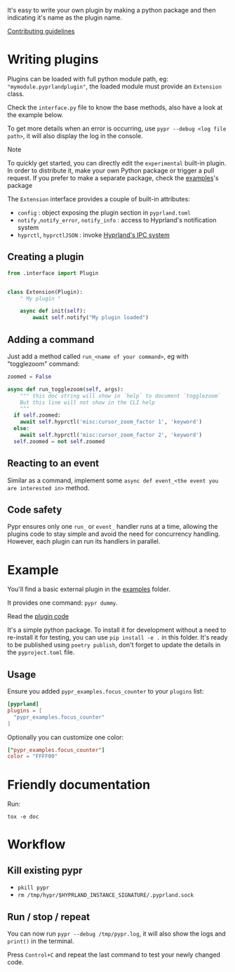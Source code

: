 It's easy to write your own plugin by making a python package and then indicating it's name as the plugin name.

[Contributing guidelines](https://github.com/hyprland-community/pyprland/blob/main/CONTRIBUTING.md)

# Writing plugins

Plugins can be loaded with full python module path, eg: `"mymodule.pyprlandplugin"`, the loaded module must provide an `Extension` class.

Check the `interface.py` file to know the base methods, also have a look at the example below.

To get more details when an error is occurring, use `pypr --debug <log file path>`, it will also display the log in the console.

> [!note]
> To quickly get started, you can directly edit the `experimental` built-in plugin.
> In order to distribute it, make your own Python package or trigger a pull request.
> If you prefer to make a separate package, check the [examples](https://github.com/hyprland-community/pyprland/blob/main/examples/)'s package

The `Extension` interface provides a couple of built-in attributes:

- `config` : object exposing the plugin section in `pyprland.toml`
- `notify` ,`notify_error`, `notify_info` : access to Hyprland's notification system
- `hyprctl`, `hyprctlJSON` : invoke [Hyprland's IPC system](https://wiki.hyprland.org/Configuring/Dispatchers/)

## Creating a plugin

```python
from .interface import Plugin


class Extension(Plugin):
    " My plugin "

    async def init(self):
        await self.notify("My plugin loaded")
```

## Adding a command

Just add a method called `run_<name of your command>`, eg with "togglezoom" command:

```python
zoomed = False

async def run_togglezoom(self, args):
    """ this doc string will show in `help` to document `togglezoom`
    But this line will not show in the CLI help
    """
  if self.zoomed:
    await self.hyprctl('misc:cursor_zoom_factor 1', 'keyword')
  else:
    await self.hyprctl('misc:cursor_zoom_factor 2', 'keyword')
  self.zoomed = not self.zoomed
```

## Reacting to an event

Similar as a command, implement some `async def event_<the event you are interested in>` method.

## Code safety

Pypr ensures only one `run_` or `event_` handler runs at a time, allowing the plugins code to stay simple and avoid the need for concurrency handling.
However, each plugin can run its handlers in parallel.

# Example

You'll find a basic external plugin in the [examples](https://github.com/hyprland-community/pyprland/blob/main/examples/) folder.

It provides one command: `pypr dummy`.

Read the [plugin code](https://github.com/hyprland-community/pyprland/blob/main/examples/pypr_examples/focus_counter.py)

It's a simple python package. To install it for development without a need to re-install it for testing, you can use `pip install -e .` in this folder.
It's ready to be published using `poetry publish`, don't forget to update the details in the `pyproject.toml` file.

## Usage

Ensure you added `pypr_examples.focus_counter` to your `plugins` list:

```toml
[pyprland]
plugins = [
  "pypr_examples.focus_counter"
]
```

Optionally you can customize one color:

```toml
["pypr_examples.focus_counter"]
color = "FFFF00"
```

# Friendly documentation

Run:

`tox -e doc`

# Workflow

## Kill existing pypr

- `pkill pypr`
- `rm /tmp/hypr/$HYPRLAND_INSTANCE_SIGNATURE/.pyprland.sock`

## Run / stop / repeat

You can now run `pypr --debug /tmp/pypr.log`, it will also show the logs and `print()` in the terminal.

Press `Control+C` and repeat the last command to test your newly changed code.

